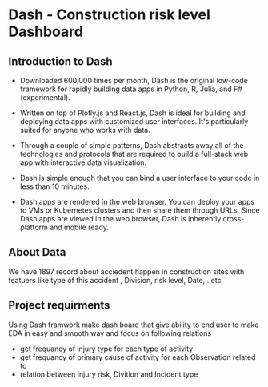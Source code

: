 # Dash - Construction risk level Dashboard

## Introduction to Dash
- Downloaded 600,000 times per month, Dash is the original low-code framework for rapidly building data apps in Python, R, Julia, and F# (experimental).

- Written on top of Plotly.js and React.js, Dash is ideal for building and deploying data apps with customized user interfaces. It's particularly suited for anyone who works with data.

- Through a couple of simple patterns, Dash abstracts away all of the technologies and protocols that are required to build a full-stack web app with interactive data visualization.

- Dash is simple enough that you can bind a user interface to your code in less than 10 minutes.

- Dash apps are rendered in the web browser. You can deploy your apps to VMs or Kubernetes clusters and then share them through URLs. Since Dash apps are viewed in the web browser, Dash is inherently cross-platform and mobile ready.

## About Data
We have 1897 record about acciedent happen in construction sites with featuers like type of this accident , Division, risk level, Date,...etc

## Project requirments

Using Dash framwork make dash board that give ability to end user to make EDA in easy and smooth way and focus on following relations
- get frequancy of injury type for each type of activity
- get frequancy of primary cause  of activity for each Observation related to
- relation between injury risk, Divition and Incident type
